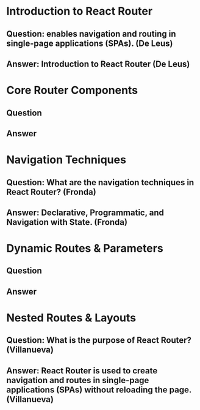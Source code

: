 # Introduction to React Router

## Question: enables navigation and routing in single-page applications (SPAs). (De Leus)

## Answer: Introduction to React Router (De Leus)




# Core Router Components

## Question

## Answer




# Navigation Techniques

## Question: What are the navigation techniques in React Router? (Fronda)

## Answer: Declarative, Programmatic, and Navigation with State. (Fronda)




# Dynamic Routes & Parameters

## Question

## Answer




# Nested Routes & Layouts

## Question: What is the purpose of React Router? (Villanueva)

## Answer: React Router is used to create navigation and routes in single-page applications (SPAs) without reloading the page. (Villanueva) 